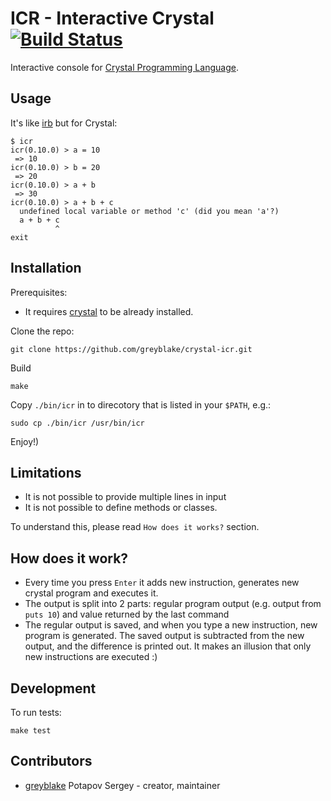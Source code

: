 # ICR - Interactive Crystal [![Build Status](https://travis-ci.org/greyblake/crystal-icr.svg?branch=master)](https://travis-ci.org/greyblake/crystal-icr)

Interactive console for [Crystal Programming Language](http://crystal-lang.org/).

## Usage
It's like [irb](http://ruby-doc.org/stdlib-2.0.0/libdoc/irb/rdoc/IRB.html) but for Crystal:

```
$ icr
icr(0.10.0) > a = 10
 => 10
icr(0.10.0) > b = 20
 => 20
icr(0.10.0) > a + b
 => 30
icr(0.10.0) > a + b + c
  undefined local variable or method 'c' (did you mean 'a'?)
  a + b + c
          ^
exit
```

## Installation
Prerequisites:
* It requires [crystal](https://github.com/manastech/crystal) to be already installed.


Clone the repo:
```
git clone https://github.com/greyblake/crystal-icr.git
```
Build
```
make
```
Copy `./bin/icr` in to direcotory that is listed in your `$PATH`, e.g.:
```
sudo cp ./bin/icr /usr/bin/icr
```
Enjoy!)

## Limitations
* It is not possible to provide multiple lines in input
* It is not possible to define methods or classes.

To understand this, please read `How does it works?` section.

## How does it work?
* Every time you press `Enter` it adds new instruction, generates new crystal program and executes it.
* The output is split into 2 parts: regular program output (e.g. output from `puts 10`) and value returned by the last command
* The regular output is saved, and when you type a new instruction, new program is generated. The saved output is subtracted from the new output, and the difference is printed out. It makes an illusion that only new instructions are executed :)

## Development

To run tests:
```
make test
```

## Contributors

- [greyblake](https://github.com/greyblake) Potapov Sergey - creator, maintainer
